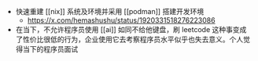 - 快速重建 [[nix]] 系统及环境并采用 [[podman]] 搭建开发环境
	- https://x.com/hemashushu/status/1920331518276223086
- 在当下，不允许程序员使用 [[ai]] 如同不给他键盘，刷 leetcode 这种事变成了性价比很低的行为，企业使用它去考察程序员水平似乎也失去意义。个人觉得当下的程序员面试